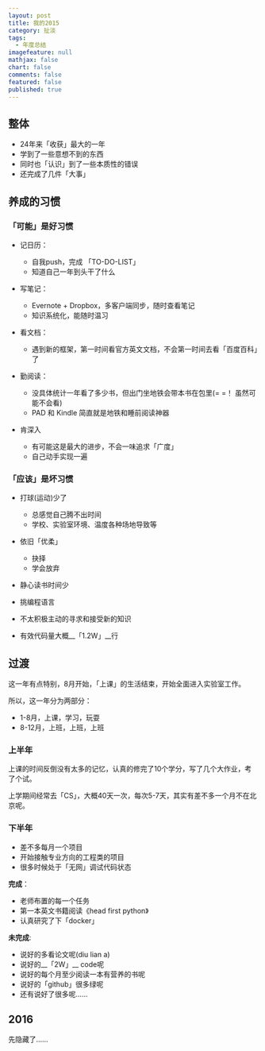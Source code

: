 ```yaml
---
layout: post
title: 我的2015
category: 扯淡
tags: 
  - 年度总结
imagefeature: null
mathjax: false
chart: false
comments: false
featured: false
published: true
---
```


## 整体
- 24年来「收获」最大的一年
- 学到了一些意想不到的东西
- 同时也「认识」到了一些本质性的错误
- 还完成了几件「大事」

## 养成的习惯
### 「可能」是好习惯
- 记日历：
	- 自我push，完成 「TO-DO-LIST」
	- 知道自己一年到头干了什么
	
- 写笔记：
	- Evernote + Dropbox，多客户端同步，随时查看笔记
	- 知识系统化，能随时温习
	
- 看文档：
	- 遇到新的框架，第一时间看官方英文文档，不会第一时间去看「百度百科」了
	
- 勤阅读：
	- 没具体统计一年看了多少书，但出门坐地铁会带本书在包里(= =！ 虽然可能不会看)
	- PAD 和 Kindle 简直就是地铁和睡前阅读神器
	
- 肯深入
	- 有可能这是最大的进步，不会一味追求「广度」
	- 自己动手实现一遍
	
### 「应该」是坏习惯
- 打球(运动)少了
	- 总感觉自己腾不出时间
	- 学校、实验室环境、温度各种场地导致等
	
- 依旧「优柔」
	- 抉择
	- 学会放弃

- 静心读书时间少
- 挑编程语言
- 不太积极主动的寻求和接受新的知识
- 有效代码量大概__「1.2W」__行	


## 过渡
这一年有点特别，8月开始，「上课」的生活结束，开始全面进入实验室工作。

所以，这一年分为两部分：

-	1-8月，上课，学习，玩耍
-	8-12月，上班，上班，上班

### 上半年
上课的时间反倒没有太多的记忆，认真的修完了10个学分，写了几个大作业，考了个试。

上学期间经常去「CS」，大概40天一次，每次5-7天，其实有差不多一个月不在北京呢。

### 下半年
- 差不多每月一个项目
- 开始接触专业方向的工程类的项目
- 很多时候处于「无网」调试代码状态

__完成__：

- 老师布置的每一个任务
- 第一本英文书籍阅读《head first python》
- 认真研究了下「docker」

__未完成__:

- 说好的多看论文呢(diu lian a)
- 说好的__「2W」__ code呢
- 说好的每个月至少阅读一本有营养的书呢
- 说好的「github」很多绿呢
- 还有说好了很多呢……

## 2016

先隐藏了……

<!--
- 实习
- 工作
- 小论文
- 毕业论文
- 老板的项目
- 看书，每个月1本
- 赚钱(10W？)

-->












  

